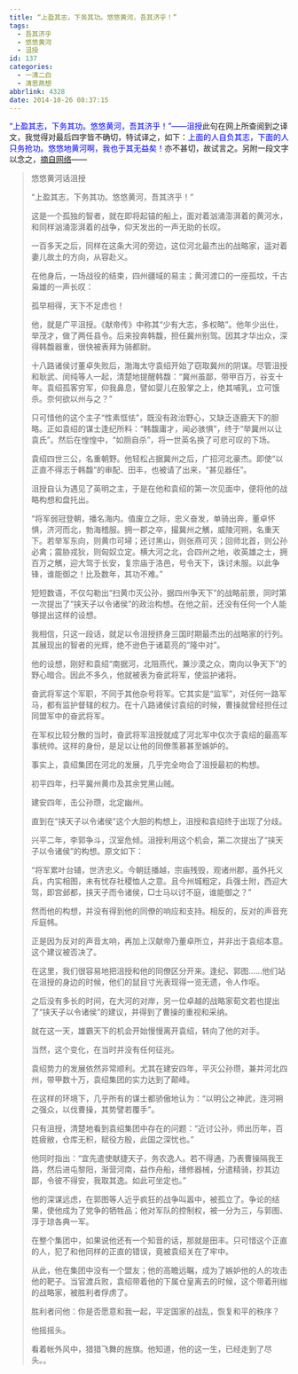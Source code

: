 ```yaml
---
title: “上盈其志，下务其功。悠悠黄河，吾其济乎！”
tags:
  - 吾其济乎
  - 悠悠黄河
  - 沮授
id: 137
categories:
  - 一清二白
  - 清思燕想
abbrlink: 4328
date: 2014-10-26 08:37:15
---
```


<span style="color: #0000ff;">“上盈其志，下务其功。悠悠黄河，吾其济乎！”——沮授</span>此句在网上所查阅到之译文，我觉得对最后四字皆不确切，特试译之，如下：<span style="color: #0000ff;">上面的人自负其志，下面的人只务抢功。悠悠地黄河啊，我也于其无益矣！</span>亦不甚切，故试言之。另附一段文字以念之，[摘自网络](http://tieba.baidu.com/p/149926020)——
> 悠悠黄河话沮授> 
> 
> “上盈其志，下务其功。悠悠黄河，吾其济乎！”> 
> 
> 这是一个孤独的智者，就在即将起锚的船上，面对着汹涌澎湃着的黄河水，和同样汹涌澎湃着的战争，仰天发出的一声无助的长叹。> 
> 
> 一百多天之后，同样在这条大河的旁边，这位河北最杰出的战略家，遥对着妻儿故土的方向，从容赴义。> 
> 
> 在他身后，一场战役的结束，四州疆域的易主；黄河渡口的一座孤坟，千古枭雄的一声长叹：> 
> 
> 孤早相得，天下不足虑也！> 
> 
> 他，就是广平沮授。《献帝传》中称其“少有大志，多权略”。他年少出仕，举茂才，做了两任县令。后来投奔韩馥，担任冀州别驾。因其才华出众，深得韩馥器重，很快被表拜为骑都尉。> 
> 
> 十八路诸侯讨董卓失败后，渤海太守袁绍开始了窃取冀州的阴谋。尽管沮授和耿武、闵纯等人一起，清楚地提醒韩馥：“冀州虽鄙，带甲百万，谷支十年。袁绍孤客穷军，仰我鼻息，譬如婴儿在股掌之上，绝其哺乳，立可饿杀。奈何欲以州与之？”> 
> 
> 只可惜他的这个主子“性素恇怯”，既没有政治野心，又缺乏逐鹿天下的胆略。正如袁绍的谋士逢纪所料：“韩馥庸才，闻必骇惧”，终于“举冀州以让袁氏”。然后在惶惶中，“如厕自杀”，将一世英名换了可悲可叹的下场。> 
> 
> 袁绍四世三公，名重朝野。他轻松占据冀州之后，广招河北豪杰。即使“以正直不得志于韩馥”的审配、田丰，也被请了出来，“甚见器任”。> 
> 
> 沮授自认为遇见了英明之主，于是在他和袁绍的第一次见面中，便将他的战略构想和盘托出。> 
> 
> “将军弱冠登朝，播名海内。值废立之际，忠义奋发，单骑出奔，董卓怀惧，济河而北，勃海稽服。拥一郡之卒，撮冀州之觽，威陵河朔，名重天下。若举军东向，则黄巾可埽；还讨黑山，则张燕可灭；回师北首，则公孙必禽；震胁戎狄，则匈奴立定。横大河之北，合四州之地，收英雄之士，拥百万之觽，迎大驾于长安，复宗庙于洛邑，号令天下，诛讨未服。以此争锋，谁能御之！比及数年，其功不难。”> 
> 
> 短短数语，不仅勾勒出“扫黄巾灭公孙，据四州争天下”的战略前景，同时第一次提出了“挟天子以令诸侯”的政治构想。在他之前，还没有任何一个人能够提出这样的设想。> 
> 
> 我相信，只这一段话，就足以令沮授挤身三国时期最杰出的战略家的行列。其展现出的智者的光辉，绝不逊色于诸葛亮的“隆中对”。> 
> 
> 他的设想，刚好和袁绍“南据河，北阻燕代，兼沙漠之众，南向以争天下”的野心暗合。因此不多久，他就被表为奋武将军，使监护诸将。> 
> 
> 奋武将军这个军职，不同于其他杂号将军。它其实是“监军”，对任何一路军马，都有监护督辖的权力。在十八路诸侯讨袁绍的时候，曹操就曾经担任过同盟军中的奋武将军。> 
> 
> 在军权比较分散的当时，奋武将军沮授就成了河北军中仅次于袁绍的最高军事统帅。这样的身份，是足以让他的同僚羡慕甚至嫉妒的。> 
> 
> 事实上，袁绍集团在河北的发展，几乎完全吻合了沮授最初的构想。> 
> 
> 初平四年，扫平冀州黄巾及其余党黑山贼。> 
> 
> 建安四年，击公孙瓒，北定幽州。> 
> 
> 直到在“挟天子以令诸侯”这个大胆的构想上，沮授和袁绍终于出现了分歧。> 
> 
> 兴平二年，李郭争斗，汉室危倾。沮授利用这个机会，第二次提出了“挟天子以令诸侯”的构想。原文如下：> 
> 
> “将军累叶台辅，世济忠义。今朝廷播越，宗庙残毁，观诸州郡，虽外托义兵，内实相图，未有忧存社稷恤人之意。且今州城粗定，兵强士附，西迎大驾，即宫邺都，挟天子而令诸侯，□士马以讨不庭，谁能御之？”> 
> 
> 然而他的构想，并没有得到他的同僚的响应和支持。相反的，反对的声音充斥庭帏。> 
> 
> 正是因为反对的声音太响，再加上汉献帝乃董卓所立，并非出于袁绍本意。这个建议被否决了。> 
> 
> 在这里，我们很容易地把沮授和他的同僚区分开来。逢纪、郭图……他们站在沮授的身边的时候，他们的鼠目寸光表现得一览无遗，令人作呕。> 
> 
> 之后没有多长的时间，在大河的对岸，另一位卓越的战略家荀文若也提出了“挟天子以令诸侯”的建议，并得到了曹操的重视和采纳。> 
> 
> 就在这一天，雄霸天下的机会开始慢慢离开袁绍，转向了他的对手。> 
> 
> 当然，这个变化，在当时并没有任何征兆。> 
> 
> 袁绍势力的发展依然非常顺利。尤其在建安四年，平灭公孙瓒，兼并河北四州，带甲数十万，袁绍集团的实力达到了颠峰。> 
> 
> 在这样的环境下，几乎所有的谋士都骄傲地认为：“以明公之神武，连河朔之强众，以伐曹操，其势譬若覆手”。> 
> 
> 只有沮授，清楚地看到袁绍集团中存在的问题：“近讨公孙，师出历年，百姓疲敝，仓库无积，赋役方殷，此国之深忧也。”> 
> 
> 他同时指出：“宜先遣使献捷天子，务农逸人。若不得通，乃表曹操隔我王路，然后进屯黎阳，渐营河南，益作舟船，缮修器械，分遣精骑，抄其边鄙，令彼不得安，我取其逸。如此可坐定也。”> 
> 
> 他的深谋远虑，在郭图等人近乎疯狂的战争叫嚣中，被孤立了。争论的结果，使他成为了党争的牺牲品；他对军队的控制权，被一分为三，与郭图、淳于琼各典一军。> 
> 
> 在整个集团中，如果说他还有一个知音的话，那就是田丰。只可惜这个正直的人，犯了和他同样的正直的错误，竟被袁绍关在了牢中。> 
> 
> 从此，他在集团中没有一个盟友；他的高瞻远瞩，成为了嫉妒他的人的攻击他的靶子。当官渡兵败，袁绍带着他的下属仓皇离去的时候，这个带着刑枷的战略家，被胜利者俘虏了。> 
> 
> 胜利者问他：你是否愿意和我一起，平定国家的战乱，恢复和平的秩序？> 
> 
> 他摇摇头。> 
> 
> 看着帐外风中，猎猎飞舞的旌旗。他知道，他的这一生，已经走到了尽头。。